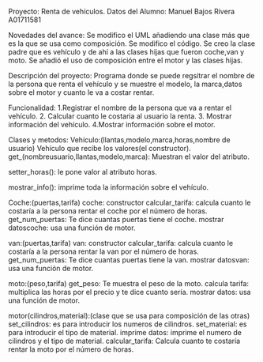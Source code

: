 Proyecto: Renta de vehículos.
Datos del Alumno:
Manuel Bajos Rivera A01711581

Novedades del avance:
Se modifico el UML añadiendo una clase más que es la que se usa como composición.
Se modifico el código.
Se creo la clase padre que es vehículo y de ahí a las clases hijas que fueron coche,van y moto.
Se añadió el uso de composición entre el motor y las clases hijas.

Descripción del proyecto:
Programa donde se puede regsitrar el nombre de la persona que renta el vehículo y se muestre el modelo, la marca,datos sobre el motor y cuanto le va a costar rentar.

Funcionalidad:
1.Registrar el nombre de la persona que va a rentar el vehículo.
2. Calcular cuanto le costaria al usuario la renta.
3. Mostrar información del vehículo.
4.Mostrar información sobre el motor.

Clases y metodos:
Vehículo:(llantas,modelo,marca,horas,nombre de usuario)
Vehículo que recibe los valores(el constructor).
get_(nombreusuario,llantas,modelo,marca):
Muestran el valor  del atributo.

setter_horas():
le pone valor al atributo horas.

mostrar_info():
imprime toda la información sobre el vehículo.

Coche:(puertas,tarifa)
coche: constructor
calcular_tarifa:
calcula cuanto le costaría a la persona rentar el coche por el número de horas.
get_num_puertas:
Te dice cuantas puertas tiene el coche.
mostrar datoscoche:
usa una función de motor.

van:(puertas,tarifa)
van: constructor
calcular_tarifa:
calcula cuanto le costaría a la persona rentar la  van por el número de horas.
get_num_puertas:
Te dice cuantas puertas tiene la van.
mostrar datosvan:
usa una función de motor.

moto:(peso,tarifa)
get_peso:
Te muestra el peso de la moto.
calcula tarifa:
multiplica las horas por el precio y te dice cuanto sería.
mostrar datos:
usa una función de motor.

motor(cilindros,material):(clase que se usa para composición de las otras)
set_cilindros:
es para introducir los numeros de cilindros.
set_material:
es para introducir el tipo de material.
imprime datos:
imprime el numero de cilindros y el tipo de material.
calcular_tarifa:
Calcula  cuanto te costaría rentar la moto por el número de horas.
